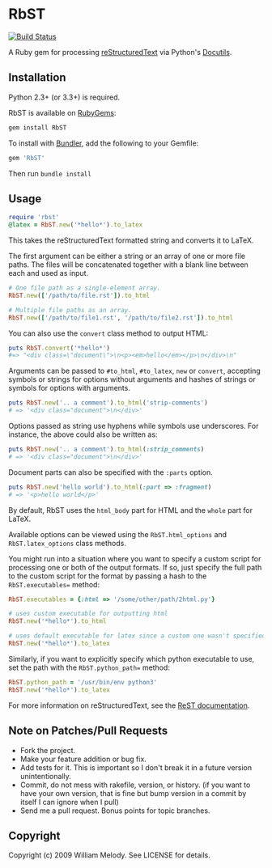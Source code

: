 # RbST

[![Build Status](https://travis-ci.org/xwmx/rbst.svg?branch=master)](https://travis-ci.org/xwmx/rbst)

A Ruby gem for processing
[reStructuredText](https://en.wikipedia.org/wiki/ReStructuredText) via Python's
[Docutils](https://pypi.org/project/docutils/).

## Installation

Python 2.3+ (or 3.3+) is required.

RbST is available on [RubyGems](https://rubygems.org/gems/RbST):

```bash
gem install RbST
```

To install with [Bundler](https://bundler.io/), add the following to your Gemfile:

```ruby
gem 'RbST'
```

Then run `bundle install`

## Usage

```ruby
require 'rbst'
@latex = RbST.new('*hello*').to_latex
```

This takes the reStructuredText formatted string and converts it to LaTeX.

The first argument can be either a string or an array of one or more file
paths. The files will be concatenated together with a blank line between
each and used as input.

```ruby
# One file path as a single-element array.
RbST.new(['/path/to/file.rst']).to_html

# Multiple file paths as an array.
RbST.new(['/path/to/file1.rst', '/path/to/file2.rst']).to_html
```

You can also use the `convert` class method to output HTML:

```ruby
puts RbST.convert('*hello*')
#=> "<div class=\"document\">\n<p><em>hello</em></p>\n</div>\n"
```

Arguments can be passed to `#to_html`, `#to_latex`, `new` or `convert`,
accepting symbols or strings for options without arguments and hashes of
strings or symbols for options with arguments.

```ruby
puts RbST.new('.. a comment').to_html('strip-comments')
# => '<div class="document">\n</div>'
```

Options passed as string use hyphens while symbols use underscores. For
instance, the above could also be written as:

```ruby
puts RbST.new('.. a comment').to_html(:strip_comments)
# => '<div class="document">\n</div>'
```

Document parts can also be specified with the `:parts` option.

```ruby
puts RbST.new('hello world').to_html(:part => :fragment)
# => '<p>hello world</p>'
```

By default, RbST uses the `html_body` part for HTML and the `whole` part
for LaTeX.

Available options can be viewed using the `RbST.html_options` and
`RbST.latex_options` class methods.

You might run into a situation where you want to specify a custom script for
processing one or both of the output formats. If so, just specify the full
path to the custom script for the format by passing a hash to the
`RbST.executables=` method:

```ruby
RbST.executables = {:html => '/some/other/path/2html.py'}

# uses custom executable for outputting html
RbST.new('*hello*').to_html

# uses default executable for latex since a custom one wasn't specified
RbST.new('*hello*').to_latex
```

Similarly, if you want to explicitly specify which python executable to
use, set the path with the `RbST.python_path=` method:

```ruby
RbST.python_path = '/usr/bin/env python3'
RbST.new('*hello*').to_latex
```

For more information on reStructuredText, see the
[ReST documentation](http://docutils.sourceforge.net/rst.html).

## Note on Patches/Pull Requests

- Fork the project.
- Make your feature addition or bug fix.
- Add tests for it. This is important so I don't break it in a future version
  unintentionally.
- Commit, do not mess with rakefile, version, or history. (if you want to have
  your own version, that is fine but bump version in a commit by itself I can
  ignore when I pull)
- Send me a pull request. Bonus points for topic branches.

## Copyright

Copyright (c) 2009 William Melody. See LICENSE for details.
